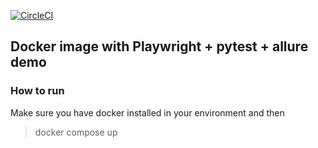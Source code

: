 [![CircleCI](https://circleci.com/gh/nbnds/pw-demo.svg?style=shield)](https://app.circleci.com/pipelines/github/nbnds/pw-demo)

## Docker image with Playwright + pytest + allure demo 

### How to run
Make sure you have docker installed in your environment and then

> docker compose up